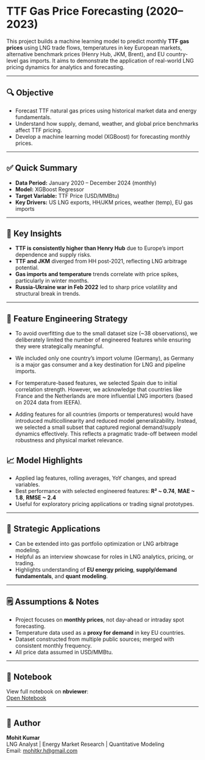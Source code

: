 # TTF Gas Price Forecasting (2020–2023)

This project builds a machine learning model to predict monthly **TTF gas prices** using LNG trade flows, temperatures in key European markets, alternative benchmark prices (Henry Hub, JKM, Brent), and EU country-level gas imports. It aims to demonstrate the application of real-world LNG pricing dynamics for analytics and forecasting.

---

## 🔍 Objective

- Forecast TTF natural gas prices using historical market data and energy fundamentals.
- Understand how supply, demand, weather, and global price benchmarks affect TTF pricing.
- Develop a machine learning model (XGBoost) for forecasting monthly prices.

---

## ✅ Quick Summary

- **Data Period:** January 2020 – December 2024 (monthly)
- **Model:** XGBoost Regressor
- **Target Variable:** TTF Price (USD/MMBtu)
- **Key Drivers:** US LNG exports, HH/JKM prices, weather (temp), EU gas imports

---

## 🧠 Key Insights

- **TTF is consistently higher than Henry Hub** due to Europe’s import dependence and supply risks.
- **TTF and JKM** diverged from HH post-2021, reflecting LNG arbitrage potential.
- **Gas imports and temperature** trends correlate with price spikes, particularly in winter months.
- **Russia-Ukraine war in Feb 2022** led to sharp price volatility and structural break in trends.

---

## 🎯 Feature Engineering Strategy
- To avoid overfitting due to the small dataset size (~38 observations), we deliberately limited the number of engineered features while ensuring they were strategically meaningful.

- We included only one country’s import volume (Germany), as Germany is a major gas consumer and a key destination for LNG and pipeline imports.

- For temperature-based features, we selected Spain due to initial correlation strength. However, we acknowledge that countries like France and the Netherlands are more influential LNG importers (based on 2024 data from IEEFA).

- Adding features for all countries (imports or temperatures) would have introduced multicollinearity and reduced model generalizability. Instead, we selected a small subset that captured regional demand/supply dynamics effectively.
This reflects a pragmatic trade-off between model robustness and physical market relevance.

## 📈 Model Highlights

- Applied lag features, rolling averages, YoY changes, and spread variables.
- Best performance with selected engineered features: **R² ~ 0.74**, **MAE ~ 1.8**, **RMSE ~ 2.4**
- Useful for exploratory pricing applications or trading signal prototypes.

---

## 🚀 Strategic Applications

- Can be extended into gas portfolio optimization or LNG arbitrage modeling.
- Helpful as an interview showcase for roles in LNG analytics, pricing, or trading.
- Highlights understanding of **EU energy pricing**, **supply/demand fundamentals**, and **quant modeling**.

---

## 🗒️ Assumptions & Notes

- Project focuses on **monthly prices**, not day-ahead or intraday spot forecasting.
- Temperature data used as a **proxy for demand** in key EU countries.
- Dataset constructed from multiple public sources; merged with consistent monthly frequency.
- All price data assumed in USD/MMBtu.

---

## 🔗 Notebook

View full notebook on **nbviewer**:  
[Open Notebook](https://ipynb.js.org/?url=https%3A%2F%2Fraw.githubusercontent.com%2Fmohit-kumar-3Q%2FLNG-TTF-Spot-Price-Forecasting%2Frefs%2Fheads%2Fmain%2Flng-price-forecasting-ttf-focus.ipynb)

---

## 👤 Author

**Mohit Kumar**  
LNG Analyst | Energy Market Research | Quantitative Modeling  
Email: mohitkr.h@gmail.com
